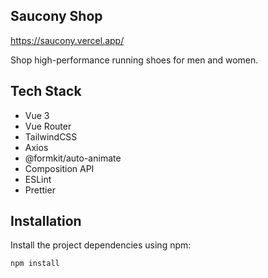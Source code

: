 ## Saucony Shop

https://saucony.vercel.app/

Shop high-performance running shoes for men and women.

## Tech Stack

- Vue 3
- Vue Router
- TailwindCSS
- Axios
- @formkit/auto-animate
- Composition API
- ESLint
- Prettier

## Installation

Install the project dependencies using npm:

```bash
npm install
```